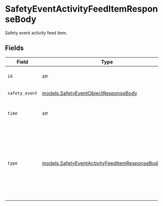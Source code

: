 # SafetyEventActivityFeedItemResponseBody

Safety event activity feed item.


## Fields

| Field                                                                                                                                                                                                                                                                                                                                             | Type                                                                                                                                                                                                                                                                                                                                              | Required                                                                                                                                                                                                                                                                                                                                          | Description                                                                                                                                                                                                                                                                                                                                       | Example                                                                                                                                                                                                                                                                                                                                           |
| ------------------------------------------------------------------------------------------------------------------------------------------------------------------------------------------------------------------------------------------------------------------------------------------------------------------------------------------------- | ------------------------------------------------------------------------------------------------------------------------------------------------------------------------------------------------------------------------------------------------------------------------------------------------------------------------------------------------- | ------------------------------------------------------------------------------------------------------------------------------------------------------------------------------------------------------------------------------------------------------------------------------------------------------------------------------------------------- | ------------------------------------------------------------------------------------------------------------------------------------------------------------------------------------------------------------------------------------------------------------------------------------------------------------------------------------------------- | ------------------------------------------------------------------------------------------------------------------------------------------------------------------------------------------------------------------------------------------------------------------------------------------------------------------------------------------------- |
| `id`                                                                                                                                                                                                                                                                                                                                              | *str*                                                                                                                                                                                                                                                                                                                                             | :heavy_check_mark:                                                                                                                                                                                                                                                                                                                                | The ID of the activity event feed line item.                                                                                                                                                                                                                                                                                                      | 1622151765-212014918174029-1550954461759                                                                                                                                                                                                                                                                                                          |
| `safety_event`                                                                                                                                                                                                                                                                                                                                    | [models.SafetyEventObjectResponseBody](../models/safetyeventobjectresponsebody.md)                                                                                                                                                                                                                                                                | :heavy_check_mark:                                                                                                                                                                                                                                                                                                                                | The safety event that was updated.                                                                                                                                                                                                                                                                                                                |                                                                                                                                                                                                                                                                                                                                                   |
| `time`                                                                                                                                                                                                                                                                                                                                            | *str*                                                                                                                                                                                                                                                                                                                                             | :heavy_check_mark:                                                                                                                                                                                                                                                                                                                                | The time the activity occurred in the corresponding safety event in RFC 3339 milliseconds format.                                                                                                                                                                                                                                                 | 2019-10-12T07:20:50.52Z                                                                                                                                                                                                                                                                                                                           |
| `type`                                                                                                                                                                                                                                                                                                                                            | [models.SafetyEventActivityFeedItemResponseBodyType](../models/safetyeventactivityfeeditemresponsebodytype.md)                                                                                                                                                                                                                                    | :heavy_check_mark:                                                                                                                                                                                                                                                                                                                                | The type of activity that occurred in the safety event. We currently only support CoachingStateActivityType, BehaviorLabelActivityType, and CreateSafetyEventActivityType, but we may add support for more activity types in the future.  Valid values: `BehaviorLabelActivityType`, `CoachingStateActivityType`, `CreateSafetyEventActivityType` | CreateSafetyEventActivityType                                                                                                                                                                                                                                                                                                                     |